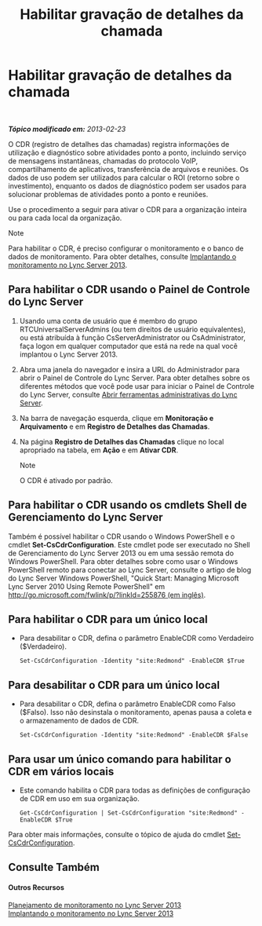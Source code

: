 ﻿---
title: Habilitar gravação de detalhes da chamada
TOCTitle: Habilitar gravação de detalhes da chamada
ms:assetid: 3b28e432-596f-45a5-a070-577d6fa748d9
ms:mtpsurl: https://technet.microsoft.com/pt-br/library/Gg520980(v=OCS.15)
ms:contentKeyID: 49306430
ms.date: 05/19/2016
mtps_version: v=OCS.15
ms.translationtype: HT
---

# Habilitar gravação de detalhes da chamada

 

_**Tópico modificado em:** 2013-02-23_

O CDR (registro de detalhes das chamadas) registra informações de utilização e diagnóstico sobre atividades ponto a ponto, incluindo serviço de mensagens instantâneas, chamadas do protocolo VoIP, compartilhamento de aplicativos, transferência de arquivos e reuniões. Os dados de uso podem ser utilizados para calcular o ROI (retorno sobre o investimento), enquanto os dados de diagnóstico podem ser usados para solucionar problemas de atividades ponto a ponto e reuniões.

Use o procedimento a seguir para ativar o CDR para a organização inteira ou para cada local da organização.

> [!note]  
> Para habilitar o CDR, é preciso configurar o monitoramento e o banco de dados de monitoramento. Para obter detalhes, consulte <a href="lync-server-2013-deploying-monitoring.md">Implantando o monitoramento no Lync Server 2013</a>.

## Para habilitar o CDR usando o Painel de Controle do Lync Server

1.  Usando uma conta de usuário que é membro do grupo RTCUniversalServerAdmins (ou tem direitos de usuário equivalentes), ou está atribuída à função CsServerAdministrator ou CsAdministrator, faça logon em qualquer computador que está na rede na qual você implantou o Lync Server 2013.

2.  Abra uma janela do navegador e insira a URL do Administrador para abrir o Painel de Controle do Lync Server. Para obter detalhes sobre os diferentes métodos que você pode usar para iniciar o Painel de Controle do Lync Server, consulte [Abrir ferramentas administrativas do Lync Server](lync-server-2013-open-lync-server-administrative-tools.md).

3.  Na barra de navegação esquerda, clique em **Monitoração e Arquivamento** e em **Registro de Detalhes das Chamadas**.

4.  Na página **Registro de Detalhes das Chamadas** clique no local apropriado na tabela, em **Ação** e em **Ativar CDR**.
    
    > [!note]  
    > O CDR é ativado por padrão.

## Para habilitar o CDR usando os cmdlets Shell de Gerenciamento do Lync Server

Também é possível habilitar o CDR usando o Windows PowerShell e o cmdlet **Set-CsCdrConfiguration**. Este cmdlet pode ser executado no Shell de Gerenciamento do Lync Server 2013 ou em uma sessão remota do Windows PowerShell. Para obter detalhes sobre como usar o Windows PowerShell remoto para conectar ao Lync Server, consulte o artigo de blog do Lync Server Windows PowerShell, "Quick Start: Managing Microsoft Lync Server 2010 Using Remote PowerShell" em [http://go.microsoft.com/fwlink/p/?linkId=255876 (em inglês)](http://go.microsoft.com/fwlink/p/?linkid=255876).

## Para habilitar o CDR para um único local

  - Para desabilitar o CDR, defina o parâmetro EnableCDR como Verdadeiro ($Verdadeiro).
    
        Set-CsCdrConfiguration -Identity "site:Redmond" -EnableCDR $True

## Para desabilitar o CDR para um único local

  - Para desabilitar o CDR, defina o parâmetro EnableCDR como Falso ($Falso). Isso não desinstala o monitoramento, apenas pausa a coleta e o armazenamento de dados de CDR.
    
        Set-CsCdrConfiguration -Identity "site:Redmond" -EnableCDR $False

## Para usar um único comando para habilitar o CDR em vários locais

  - Este comando habilita o CDR para todas as definições de configuração de CDR em uso em sua organização.
    
        Get-CsCdrConfiguration | Set-CsCdrConfiguration "site:Redmond" -EnableCDR $True

Para obter mais informações, consulte o tópico de ajuda do cmdlet [Set-CsCdrConfiguration](https://docs.microsoft.com/en-us/powershell/module/skype/Set-CsCdrConfiguration).

## Consulte Também

#### Outros Recursos

[Planejamento de monitoramento no Lync Server 2013](lync-server-2013-planning-for-monitoring.md)  
[Implantando o monitoramento no Lync Server 2013](lync-server-2013-deploying-monitoring.md)

